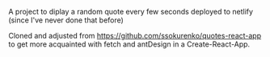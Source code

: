 A project to diplay a random quote every few seconds deployed to netlify (since I've never done that before)

Cloned and adjusted from https://github.com/ssokurenko/quotes-react-app to get more acquainted with fetch and antDesign in a Create-React-App.
